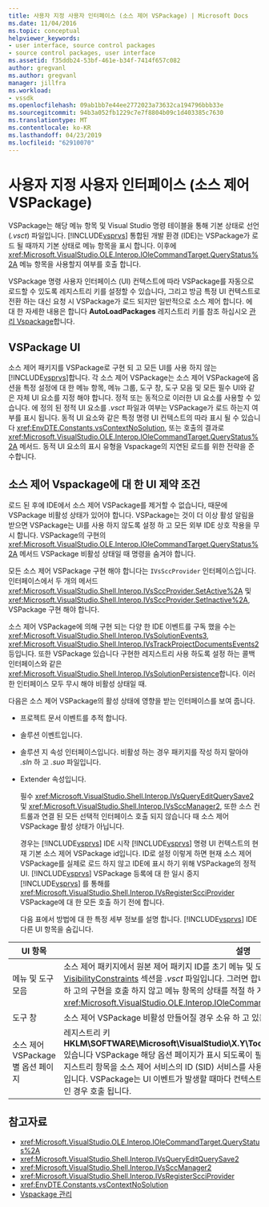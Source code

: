 ```yaml
---
title: 사용자 지정 사용자 인터페이스 (소스 제어 VSPackage) | Microsoft Docs
ms.date: 11/04/2016
ms.topic: conceptual
helpviewer_keywords:
- user interface, source control packages
- source control packages, user interface
ms.assetid: f35ddb24-53bf-461e-b34f-7414f657c082
author: gregvanl
ms.author: gregvanl
manager: jillfra
ms.workload:
- vssdk
ms.openlocfilehash: 09ab1bb7e44ee2772023a73632ca194796bbb33e
ms.sourcegitcommit: 94b3a052fb1229c7e7f8804b09c1d403385c7630
ms.translationtype: MT
ms.contentlocale: ko-KR
ms.lasthandoff: 04/23/2019
ms.locfileid: "62910070"
---
```

# <a name="custom-user-interface-source-control-vspackage"></a>사용자 지정 사용자 인터페이스 (소스 제어 VSPackage)
VSPackage는 해당 메뉴 항목 및 Visual Studio 명령 테이블을 통해 기본 상태로 선언 (*.vsct*) 파일입니다. [!INCLUDE[vsprvs](../../code-quality/includes/vsprvs_md.md)] 통합된 개발 환경 (IDE)는 VSPackage가 로드 될 때까지 기본 상태로 메뉴 항목을 표시 합니다. 이후에 <xref:Microsoft.VisualStudio.OLE.Interop.IOleCommandTarget.QueryStatus%2A> 메뉴 항목을 사용할지 여부를 호출 합니다.

 VSPackage 명령 사용자 인터페이스 (UI) 컨텍스트에 따라 VSPackage를 자동으로 로드할 수 있도록 레지스트리 키를 설정할 수 있습니다, 그리고 방금 특정 UI 컨텍스트로 전환 하는 대신 요청 시 VSPackage가 로드 되지만 일반적으로 소스 제어 합니다. 에 대 한 자세한 내용은 합니다 **AutoLoadPackages** 레지스트리 키를 참조 하십시오 [관리 Vspackage](../../extensibility/managing-vspackages.md)합니다.

## <a name="vspackage-ui"></a>VSPackage UI
 소스 제어 패키지를 VSPackage로 구현 되 고 모든 UI를 사용 하지 않는 [!INCLUDE[vsprvs](../../code-quality/includes/vsprvs_md.md)]합니다. 각 소스 제어 VSPackage는 소스 제어 VSPackage에 옵션을 특정 설정에 대 한 메뉴 항목, 메뉴 그룹, 도구 창, 도구 모음 및 모든 필수 UI와 같은 자체 UI 요소를 지정 해야 합니다. 정적 또는 동적으로 이러한 UI 요소를 사용할 수 있습니다. 에 정의 된 정적 UI 요소를 *.vsct* 파일과 여부는 VSPackage가 로드 하는지 여부를 표시 됩니다. 동적 UI 요소와 같은 특정 명령 UI 컨텍스트의 따라 표시 될 수 있습니다 <xref:EnvDTE.Constants.vsContextNoSolution>, 또는 호출의 결과로 <xref:Microsoft.VisualStudio.OLE.Interop.IOleCommandTarget.QueryStatus%2A> 메서드. 동적 UI 요소의 표시 유형을 Vspackage의 지연된 로드를 위한 전략을 준수합니다.

## <a name="ui-constraints-on-source-control-vspackages"></a>소스 제어 Vspackage에 대 한 UI 제약 조건
 로드 된 후에 IDE에서 소스 제어 VSPackage를 제거할 수 없습니다, 때문에 VSPackage 비활성 상태가 있어야 합니다. VSPackage는 것이 더 이상 활성 알림을 받으면 VSPackage는 UI를 사용 하지 않도록 설정 하 고 모든 외부 IDE 상호 작용을 무시 합니다. VSPackage의 구현의 <xref:Microsoft.VisualStudio.OLE.Interop.IOleCommandTarget.QueryStatus%2A> 메서드 VSPackage 비활성 상태일 때 명령을 숨겨야 합니다.

 모든 소스 제어 VSPackage 구현 해야 합니다는 `IVsSccProvider` 인터페이스입니다. 인터페이스에서 두 개의 메서드 <xref:Microsoft.VisualStudio.Shell.Interop.IVsSccProvider.SetActive%2A> 및 <xref:Microsoft.VisualStudio.Shell.Interop.IVsSccProvider.SetInactive%2A>, VSPackage 구현 해야 합니다.

 소스 제어 VSPackage에 의해 구현 되는 다양 한 IDE 이벤트를 구독 했을 수는 <xref:Microsoft.VisualStudio.Shell.Interop.IVsSolutionEvents3>, <xref:Microsoft.VisualStudio.Shell.Interop.IVsTrackProjectDocumentsEvents2>등입니다. 또한 VSPackage 있습니다 구현한 레지스트리 사용 하도록 설정 하는 콜백 인터페이스와 같은 <xref:Microsoft.VisualStudio.Shell.Interop.IVsSolutionPersistence>합니다. 이러한 인터페이스 모두 무시 해야 비활성 상태일 때.

 다음은 소스 제어 VSPackage의 활성 상태에 영향을 받는 인터페이스를 보여 줍니다.

- 프로젝트 문서 이벤트를 추적 합니다.

- 솔루션 이벤트입니다.

- 솔루션 지 속성 인터페이스입니다. 비활성 하는 경우 패키지를 작성 하지 말아야 *.sln* 하 고 *.suo* 파일입니다.

- Extender 속성입니다.

  필수 <xref:Microsoft.VisualStudio.Shell.Interop.IVsQueryEditQuerySave2> 및 <xref:Microsoft.VisualStudio.Shell.Interop.IVsSccManager2>, 또한 소스 컨트롤과 연결 된 모든 선택적 인터페이스 호출 되지 않습니다 때 소스 제어 VSPackage 활성 상태가 아닙니다.

  경우는 [!INCLUDE[vsprvs](../../code-quality/includes/vsprvs_md.md)] IDE 시작 [!INCLUDE[vsprvs](../../code-quality/includes/vsprvs_md.md)] 명령 UI 컨텍스트의 현재 기본 소스 제어 VSPackage id입니다. ID로 설정 이렇게 하면 현재 소스 제어 VSPackage를 실제로 로드 하지 않고 IDE에 표시 하기 위해 VSPackage의 정적 UI. [!INCLUDE[vsprvs](../../code-quality/includes/vsprvs_md.md)] VSPackage 등록에 대 한 일시 중지 [!INCLUDE[vsprvs](../../code-quality/includes/vsprvs_md.md)] 를 통해를 <xref:Microsoft.VisualStudio.Shell.Interop.IVsRegisterScciProvider> VSPackage에 대 한 모든 호출 하기 전에 합니다.

  다음 표에서 방법에 대 한 특정 세부 정보를 설명 합니다. [!INCLUDE[vsprvs](../../code-quality/includes/vsprvs_md.md)] IDE 다른 UI 항목을 숨깁니다.

| UI 항목 | 설명 |
| - | - |
| 메뉴 및 도구 모음 | 소스 제어 패키지에서 원본 제어 패키지 ID를 초기 메뉴 및 도구 모음 표시 상태를 설정 해야 합니다는 [VisibilityConstraints](../../extensibility/visibilityconstraints-element.md) 섹션을 *.vsct* 파일입니다. 그러면 합니다 [!INCLUDE[vsprvs](../../code-quality/includes/vsprvs_md.md)] VSPackage를 로드 하 고의 구현을 호출 하지 않고 메뉴 항목의 상태를 적절 하 게 설정 하는 IDE를 <xref:Microsoft.VisualStudio.OLE.Interop.IOleCommandTarget.QueryStatus%2A> 메서드. |
| 도구 창 | 소스 제어 VSPackage 비활성 만들어질 경우 소유 하 고 있는 모든 도구 창을 숨깁니다. |
| 소스 제어 VSPackage 별 옵션 페이지 | 레지스트리 키 **HKLM\SOFTWARE\Microsoft\VisualStudio\X.Y\ToolsOptionsPages\VisibilityCmdUIContexts** 있습니다 VSPackage 해당 옵션 페이지가 표시 되도록이 필요로 하는 컨텍스트를 설정 합니다. 이 키에서 레지스트리 항목을 소스 제어 서비스의 ID (SID) 서비스를 사용 하 여 1의 DWORD 값을 할당 하 여 만들 수 것입니다. VSPackage는 UI 이벤트가 발생할 때마다 컨텍스트에서 소스 제어 VSPackage 등록 된 활성 상태인 경우 호출 됩니다. |

## <a name="see-also"></a>참고자료
- <xref:Microsoft.VisualStudio.OLE.Interop.IOleCommandTarget.QueryStatus%2A>
- <xref:Microsoft.VisualStudio.Shell.Interop.IVsQueryEditQuerySave2>
- <xref:Microsoft.VisualStudio.Shell.Interop.IVsSccManager2>
- <xref:Microsoft.VisualStudio.Shell.Interop.IVsRegisterScciProvider>
- <xref:EnvDTE.Constants.vsContextNoSolution>
- [Vspackage 관리](../../extensibility/managing-vspackages.md)